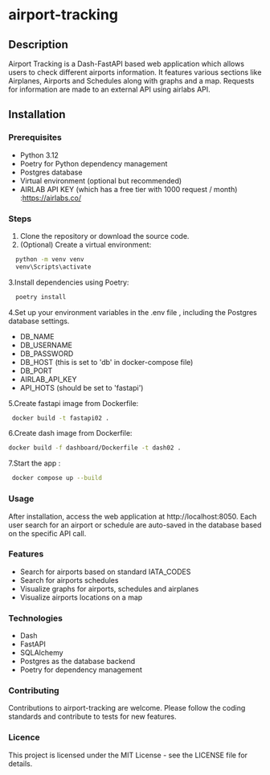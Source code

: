 # airport-tracking


## Description

Airport Tracking  is a Dash-FastAPI based web application which allows users to check different airports information.
It features various sections like Airplanes, Airports and Schedules along with graphs and a map.
Requests for information are made to an external API using airlabs API. 
## Installation


### Prerequisites

- Python 3.12
- Poetry for Python dependency management
- Postgres database
- Virtual environment (optional but recommended)
- AIRLAB API KEY (which has a free tier with 1000 request / month) :https://airlabs.co/

### Steps

1. Clone the repository or download the source code.
2. (Optional) Create a virtual environment:

  ```bash
    python -m venv venv
    venv\Scripts\activate
  ```

3.Install dependencies using Poetry:

  ```bash
    poetry install
  ```

4.Set up your environment variables in the .env file ,
including the Postgres database settings.

- DB_NAME
- DB_USERNAME
- DB_PASSWORD
- DB_HOST (this is set to 'db' in docker-compose file)
- DB_PORT
- AIRLAB_API_KEY
- API_HOTS (should be set to 'fastapi')

5.Create fastapi image from Dockerfile:

  ```bash
   docker build -t fastapi02 .
   ```

6.Create dash image from Dockerfile:

  ```bash
  docker build -f dashboard/Dockerfile -t dash02 .
  ```  
7.Start the app :
```bash
 docker compose up --build

```

### Usage

After installation, access the web application at http://localhost:8050.
Each user search for an airport or schedule are auto-saved in the database based on the specific API call.


### Features

- Search for airports based on standard IATA_CODES
- Search for airports schedules 
- Visualize graphs for airports, schedules and airplanes 
- Visualize airports locations on a map 


### Technologies 

- Dash 
- FastAPI
- SQLAlchemy
- Postgres as the database backend
- Poetry for dependency management


### Contributing

Contributions to airport-tracking are welcome. 
Please follow the coding standards and contribute to tests for new features.

### Licence

This project is licensed under the MIT License - see the LICENSE file for details.